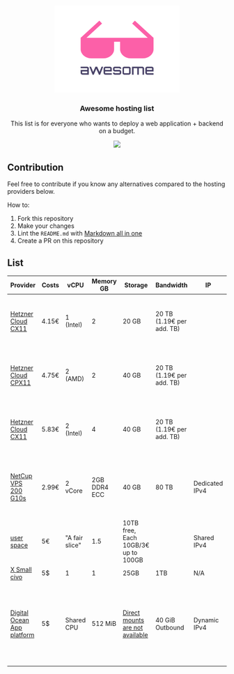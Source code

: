 <p align="center">
  <a href="https://github.com/fwiedmann/icof">
    <img src="logo.png" height="200">
  </a>

<h3 align="center">Awesome hosting list</h3>

  <p align="center">
    This list is for everyone who wants to deploy a web application + backend on a budget.
  </p>
  <div align="center">
   <img src="https://img.shields.io/badge/made%20with-%E2%9D%A4%EF%B8%8F-lightgrey">
   </div>
</p>

## Contribution

Feel free to contribute if you know any alternatives compared to the hosting providers below.

How to:

1. Fork this repository
2. Make your changes
3. Lint the `README.md` with [Markdown all in one](https://marketplace.visualstudio.com/items?itemName=yzhang.markdown-all-in-one)
4. Create a PR on this repository

## List

| Provider                                                                         | Costs | vCPU           | Memory GB    | Storage                                                                                                   | Bandwidth                 | IP             | Snapshots                                             | Backup                                                        | Locations                                                                                                                          | Extras                                                                                 | Cons                                                                                       |
| -------------------------------------------------------------------------------- | ----- | -------------- | ------------ | --------------------------------------------------------------------------------------------------------- | ------------------------- | -------------- | ----------------------------------------------------- | ------------------------------------------------------------- | ---------------------------------------------------------------------------------------------------------------------------------- | -------------------------------------------------------------------------------------- | ------------------------------------------------------------------------------------------ |
| [Hetzner Cloud CX11](https://www.hetzner.com/cloud)                              | 4.15€ | 1 (Intel)      | 2            | 20 GB                                                                                                     | 20 TB (1.19€ per add. TB) |                | Manual snapshot's: 0.0119€/GB = 0.238€/ 20GB Snapshot | up to automatically 7 Backups: 20% of instance price  = 0.83€ | Germany, Finland                                                                                                                   | Free firewall rules                                                                    |                                                                                            |
| [Hetzner Cloud CPX11](https://www.hetzner.com/cloud)                             | 4.75€ | 2 (AMD)        | 2            | 40 GB                                                                                                     | 20 TB (1.19€ per add. TB) |                | Manual snapshot's: 0.0119€/GB = 0.238€/ 40GB Snapshot | up to automatically 7 Backups: 20% of instance price  = 0.95€ | Germany, Finland, USA                                                                                                              | Free firewall rules                                                                    |                                                                                            |
| [Hetzner Cloud CX11](https://www.hetzner.com/cloud)                              | 5.83€ | 2 (Intel)      | 4            | 40 GB                                                                                                     | 20 TB (1.19€ per add. TB) |                | Manual snapshot's: 0.0119€/GB = 0.476€/ 40GB Snapshot | up to automatically 7 Backups: 20% of instance price  = 0.95€ | Germany, Finland                                                                                                                   | Free firewall rules                                                                    |                                                                                            |
| [NetCup VPS 200 G10s](https://www.netcup.de/vserver/vps.php#v-server-details)    | 2.99€ | 2 vCore        | 2GB DDR4 ECC | 40 GB                                                                                                     | 80 TB                     | Dedicated IPv4 | Snapshots (Copy-On-Write)                             | -                                                             | Nürnberg (Germany), Wien (Austria), connected to Anexia Backbone Europe                                                            | see [list of features](https://www.netcup.de/vserver/vps.php#v-server-details)         |                                                                                            |
| [user space](https://uberspace.de/)                                              | 5€    | "A fair slice" | 1.5          | 10TB free, Each 10GB/3€ up to 100GB                                                                       |                           | Shared IPv4    |                                                       | Free. Daily backups keep for 7 days, weekly for 7 weeks       |                                                                                                                                    | Free SSL, SetUp DBs, Webserver, Web Backends via CLI                                   | No real VM, no docker install, no package management                                       |  |
| [X Small civo](www.civo.com)                                                     | 5$    | 1              | 1            | 25GB                                                                                                      | 1TB                       | N/A            | N/A                                                   | N/A                                                           | N/A                                                                                                                                |                                                                                        |
| [Digital Ocean App platform](https://www.digitalocean.com/products/app-platform) | 5$    | Shared CPU     | 512 MiB      | [Direct mounts are not available](https://docs.digitalocean.com/products/app-platform/how-to/store-data/) | 40 GiB Outbound           | Dynamic IPv4   | N/A                                                   | N/A                                                           | [NYC	AMS	SFO	SGP	LON	FRA	TOR	BLR ](https://docs.digitalocean.com/products/platform/availability-matrix/#app-platform-availability) | 3 static sites, automatic HTTPS, bring your custom domain, global CND, DDoS mitigation | [Checkout the limits section](https://docs.digitalocean.com/products/app-platform/#limits) |